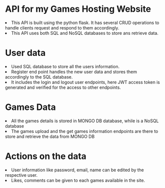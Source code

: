 # API for my Games Hosting Website

<li>This API is built using the python flask. It has several CRUD operations to handle clients request and respond to them accordingly.</li>
<li>This API uses both SQL and NoSQL databases to store ans retrieve data.</li>

# User data

<li>Used SQL database to store all the users information.</li> 
<li>Register end point handles the new user data and stores them accordingly to the SQL database.</li> 
<li>It includes the login and logout user endpoints, here JWT access token is generated and verified for the access to other endpoints.</li>

# Games Data

<li>All the games details is stored in MONGO DB database, while is a NoSQL database</li> 
<li>The games upload and the get games information endpoints are there to store and retrieve the data from MONGO DB</li>

# Actions on the data

<li>User information like password, email, name can be edited by the respective user.</li>
<li>Likes, comments can be given to each games available in the site.</li>
